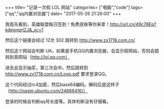 +++
title= "记录一次假 LOL 网站"
categories= ["电脑","code"]
tags= ["qq","qq内置浏览器"]
date= "2017-05-26 21:26:00"
+++

我首先看到，英雄联盟每日签到！免费皮肤等你来拿！http://url.cn/49c78Ep?kdegnqrtZJ&_xc=1

然后这个链接会经过 12次 302 跳转到 http://www.zx1718.com.cn/

然后这个网站会判断 UA，如果是手机QQ内置浏览器，会显示假网站，否则会跳转到真网站（http://lol.qq.com）

进去会显示抽奖，第三次会中。然后跳转到 http://www.zx1718.com.cn/Logo.pdf 要求登录QQ。

这个代码经过rc4加密，然后base64编码。解码后是这样子（http://paste.ubuntu.com/24666416/）

登录的时候会判断qq号长度等。具体判断没有仔细看。
